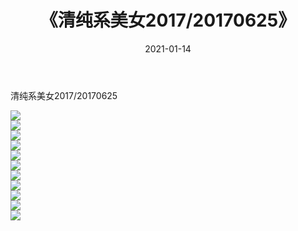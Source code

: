 ﻿---
layout: post
title:  《清纯系美女2017/20170625》
date:   2021-01-14
img: http://img.660000.xyz/Sharelink/清纯系美女/2017/20170625/000.jpg
categories: [美女, 清纯, 唯美]
---

清纯系美女2017/20170625

 ![](http://img.660000.xyz/Sharelink/清纯系美女/2017/20170625/001.png) <br>![](http://img.660000.xyz/Sharelink/清纯系美女/2017/20170625/002.png) <br>![](http://img.660000.xyz/Sharelink/清纯系美女/2017/20170625/003.png) <br>![](http://img.660000.xyz/Sharelink/清纯系美女/2017/20170625/004.png) <br>![](http://img.660000.xyz/Sharelink/清纯系美女/2017/20170625/005.png) <br>![](http://img.660000.xyz/Sharelink/清纯系美女/2017/20170625/006.png) <br>![](http://img.660000.xyz/Sharelink/清纯系美女/2017/20170625/007.png) <br>![](http://img.660000.xyz/Sharelink/清纯系美女/2017/20170625/008.png) <br>![](http://img.660000.xyz/Sharelink/清纯系美女/2017/20170625/009.png) <br>![](http://img.660000.xyz/Sharelink/清纯系美女/2017/20170625/010.png) <br>![](http://img.660000.xyz/Sharelink/清纯系美女/2017/20170625/011.png) <br>